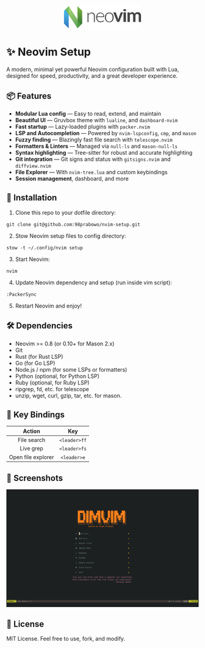 <p align="center">
  <img src="assets/neovim.png" width="40%">
</p>

# ✨ Neovim Setup

A modern, minimal yet powerful Neovim configuration built with Lua, designed for speed, productivity, and a great developer experience.

## 📦 Features

- **Modular Lua config** — Easy to read, extend, and maintain
- **Beautiful UI** — Gruvbox theme with `lualine`, and `dashboard-nvim`
- **Fast startup** — Lazy-loaded plugins with `packer.nvim`
- **LSP and Autocompletion** — Powered by `nvim-lspconfig`, `cmp`, and `mason`
- **Fuzzy finding** — Blazingly fast file search with `telescope.nvim`
- **Formatters & Linters** — Managed via `null-ls` and `mason-null-ls`
- **Syntax highlighting** — Tree-sitter for robust and accurate highlighting
- **Git integration** — Git signs and status with `gitsigns.nvim` and `diffview.nvim`
- **File Explorer** — With `nvim-tree.lua` and custom keybindings
- **Session management**, dashboard, and more

## 🚀 Installation

1. Clone this repo to your dotfile directory:

```sh-session
git clone git@github.com:98prabowo/nvim-setup.git
```

2. Stow Neovim setup files to config directory:

```sh-session
stow -t ~/.config/nvim setup
```

3. Start Neovim:

```sh-session
nvim
```

4. Update Neovim dependency and setup (run inside vim script):

```vim
:PackerSync
```

5. Restart Neovim and enjoy!

## 🛠 Dependencies

- Neovim >= 0.8 (or 0.10+ for Mason 2.x)
- Git
- Rust (for Rust LSP)
- Go (for Go LSP)
- Node.js / npm (for some LSPs or formatters)
- Python (optional, for Python LSP)
- Ruby (optional, for Ruby LSP)
- ripgrep, fd, etc. for telescope
- unzip, wget, curl, gzip, tar, etc. for mason.

## 🔑 Key Bindings

|       Action       |     Key      |
| :----------------: | :----------: |
|    File search     | `<leader>ff` |
|     Live grep      | `<leader>fs` |
| Open file explorer | `<leader>e`  |

## 📸 Screenshots

![Screenshot](assets/dimvim-dashboard.png)

## 📄 License

MIT License. Feel free to use, fork, and modify.
